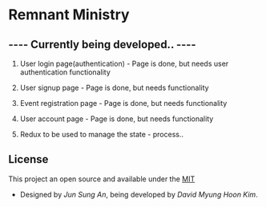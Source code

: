 # Remnant Ministry

## ---- Currently being developed.. ----

1.  User login page(authentication) - Page is done, but needs user authentication functionality

2.  User signup page - Page is done, but needs functionality

3.  Event registration page - Page is done, but needs functionality

4.  User account page - Page is done, but needs functionality

5.  Redux to be used to manage the state - process..

## License
This project an open source and available under the [MIT](MIT)
- Designed by *Jun Sung An*, being developed by *David Myung Hoon Kim*.
